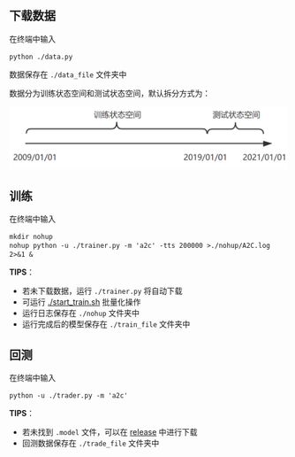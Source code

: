 ## 下载数据

在终端中输入

```shell
python ./data.py
```

数据保存在 `./data_file` 文件夹中

数据分为训练状态空间和测试状态空间，默认拆分方式为：

<img width="550" src="../assets/data_split.png" alt="data_split.png"/>

## 训练

在终端中输入

```shell
mkdir nohup
nohup python -u ./trainer.py -m 'a2c' -tts 200000 >./nohup/A2C.log 2>&1 &
```

**TIPS**：

* 若未下载数据，运行 `./trainer.py` 将自动下载
* 可运行 [./start_train.sh](./start_train.sh) 批量化操作
* 运行日志保存在 `./nohup` 文件夹中
* 运行完成后的模型保存在 `./train_file` 文件夹中

## 回测

在终端中输入

```shell
python -u ./trader.py -m 'a2c'
```

**TIPS**：

* 若未找到 `.model` 文件，可以在 [release](https://github.com/sunnyswag/RL_in_Stock/releases/) 中进行下载
* 回测数据保存在 `./trade_file` 文件夹中


